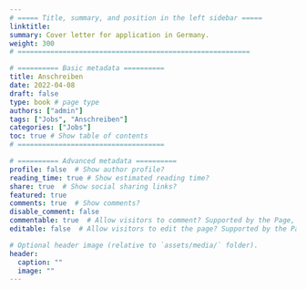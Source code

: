 ```yaml
---
# ===== Title, summary, and position in the left sidebar =====
linktitle: 
summary: Cover letter for application in Germany.
weight: 300
# =========================================================

# ========== Basic metadata ==========
title: Anschreiben
date: 2022-04-08
draft: false
type: book # page type
authors: ["admin"]
tags: ["Jobs", "Anschreiben"]
categories: ["Jobs"]
toc: true # Show table of contents
# ====================================

# ========== Advanced metadata ========== 
profile: false  # Show author profile?
reading_time: true # Show estimated reading time?
share: true  # Show social sharing links?
featured: true
comments: true  # Show comments?
disable_comment: false
commentable: true  # Allow visitors to comment? Supported by the Page, Post, and Book content types.
editable: false  # Allow visitors to edit the page? Supported by the Page, Post, and Book content types.

# Optional header image (relative to `assets/media/` folder).
header:
  caption: ""
  image: ""
---
```


